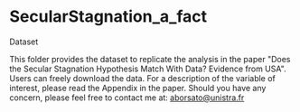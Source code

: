 # SecularStagnation_a_fact
Dataset

This folder provides the dataset to replicate the analysis in the paper "Does the Secular Stagnation Hypothesis Match With Data? Evidence from USA".
Users can freely download the data. For a description of the variable of interest, please read the Appendix in the paper. Should you have any concern, please feel free to contact me at: aborsato@unistra.fr
